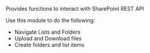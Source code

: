 Provides functions to interact with SharePoint REST API

Use this module to do the following:
- Navigate Lists and Folders
- Upload and Download files
- Create folders and list items
